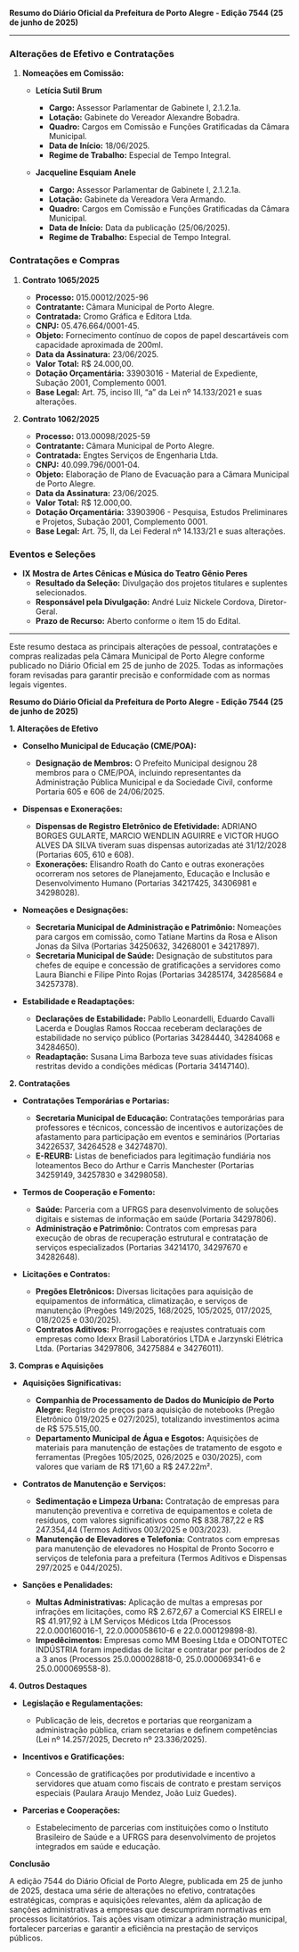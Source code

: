 **Resumo do Diário Oficial da Prefeitura de Porto Alegre - Edição 7544 (25 de junho de 2025)**

---

### **Alterações de Efetivo e Contratações**

1. **Nomeações em Comissão:**
   
   - **Letícia Sutil Brum**
     - **Cargo:** Assessor Parlamentar de Gabinete I, 2.1.2.1a.
     - **Lotação:** Gabinete do Vereador Alexandre Bobadra.
     - **Quadro:** Cargos em Comissão e Funções Gratificadas da Câmara Municipal.
     - **Data de Início:** 18/06/2025.
     - **Regime de Trabalho:** Especial de Tempo Integral.
   
   - **Jacqueline Esquiam Anele**
     - **Cargo:** Assessor Parlamentar de Gabinete I, 2.1.2.1a.
     - **Lotação:** Gabinete da Vereadora Vera Armando.
     - **Quadro:** Cargos em Comissão e Funções Gratificadas da Câmara Municipal.
     - **Data de Início:** Data da publicação (25/06/2025).
     - **Regime de Trabalho:** Especial de Tempo Integral.

### **Contratações e Compras**

1. **Contrato 1065/2025**
   
   - **Processo:** 015.00012/2025-96
   - **Contratante:** Câmara Municipal de Porto Alegre.
   - **Contratada:** Cromo Gráfica e Editora Ltda.
   - **CNPJ:** 05.476.664/0001-45.
   - **Objeto:** Fornecimento contínuo de copos de papel descartáveis com capacidade aproximada de 200ml.
   - **Data da Assinatura:** 23/06/2025.
   - **Valor Total:** R$ 24.000,00.
   - **Dotação Orçamentária:** 33903016 - Material de Expediente, Subação 2001, Complemento 0001.
   - **Base Legal:** Art. 75, inciso III, “a” da Lei nº 14.133/2021 e suas alterações.

2. **Contrato 1062/2025**
   
   - **Processo:** 013.00098/2025-59
   - **Contratante:** Câmara Municipal de Porto Alegre.
   - **Contratada:** Engtes Serviços de Engenharia Ltda.
   - **CNPJ:** 40.099.796/0001-04.
   - **Objeto:** Elaboração de Plano de Evacuação para a Câmara Municipal de Porto Alegre.
   - **Data da Assinatura:** 23/06/2025.
   - **Valor Total:** R$ 12.000,00.
   - **Dotação Orçamentária:** 33903906 - Pesquisa, Estudos Preliminares e Projetos, Subação 2001, Complemento 0001.
   - **Base Legal:** Art. 75, II, da Lei Federal nº 14.133/21 e suas alterações.

### **Eventos e Seleções**

- **IX Mostra de Artes Cênicas e Música do Teatro Gênio Peres**
  - **Resultado da Seleção:** Divulgação dos projetos titulares e suplentes selecionados.
  - **Responsável pela Divulgação:** André Luiz Nickele Cordova, Diretor-Geral.
  - **Prazo de Recurso:** Aberto conforme o item 15 do Edital.

---

Este resumo destaca as principais alterações de pessoal, contratações e compras realizadas pela Câmara Municipal de Porto Alegre conforme publicado no Diário Oficial em 25 de junho de 2025. Todas as informações foram revisadas para garantir precisão e conformidade com as normas legais vigentes.

**Resumo do Diário Oficial da Prefeitura de Porto Alegre - Edição 7544 (25 de junho de 2025)**

**1. Alterações de Efetivo**

- **Conselho Municipal de Educação (CME/POA):**
  - **Designação de Membros:** O Prefeito Municipal designou 28 membros para o CME/POA, incluindo representantes da Administração Pública Municipal e da Sociedade Civil, conforme Portaria 605 e 606 de 24/06/2025.

- **Dispensas e Exonerações:**
  - **Dispensas de Registro Eletrônico de Efetividade:** ADRIANO BORGES GULARTE, MARCIO WENDLIN AGUIRRE e VICTOR HUGO ALVES DA SILVA tiveram suas dispensas autorizadas até 31/12/2028 (Portarias 605, 610 e 608).
  - **Exonerações:** Elisandro Roath do Canto e outras exonerações ocorreram nos setores de Planejamento, Educação e Inclusão e Desenvolvimento Humano (Portarias 34217425, 34306981 e 34298028).

- **Nomeações e Designações:**
  - **Secretaria Municipal de Administração e Patrimônio:** Nomeações para cargos em comissão, como Tatiane Martins da Rosa e Alison Jonas da Silva (Portarias 34250632, 34268001 e 34217897).
  - **Secretaria Municipal de Saúde:** Designação de substitutos para chefes de equipe e concessão de gratificações a servidores como Laura Bianchi e Filipe Pinto Rojas (Portarias 34285174, 34285684 e 34257378).

- **Estabilidade e Readaptações:**
  - **Declarações de Estabilidade:** Pabllo Leonardelli, Eduardo Cavalli Lacerda e Douglas Ramos Roccaa receberam declarações de estabilidade no serviço público (Portarias 34284440, 34284068 e 34284650).
  - **Readaptação:** Susana Lima Barboza teve suas atividades físicas restritas devido a condições médicas (Portaria 34147140).

**2. Contratações**

- **Contratações Temporárias e Portarias:**
  - **Secretaria Municipal de Educação:** Contratações temporárias para professores e técnicos, concessão de incentivos e autorizações de afastamento para participação em eventos e seminários (Portarias 34226537, 34264528 e 34274870).
  - **E-REURB:** Listas de beneficiados para legitimação fundiária nos loteamentos Beco do Arthur e Carris Manchester (Portarias 34259149, 34257830 e 34298058).

- **Termos de Cooperação e Fomento:**
  - **Saúde:** Parceria com a UFRGS para desenvolvimento de soluções digitais e sistemas de informação em saúde (Portaria 34297806).
  - **Administração e Patrimônio:** Contratos com empresas para execução de obras de recuperação estrutural e contratação de serviços especializados (Portarias 34214170, 34297670 e 34282648).

- **Licitações e Contratos:**
  - **Pregões Eletrônicos:** Diversas licitações para aquisição de equipamentos de informática, climatização, e serviços de manutenção (Pregões 149/2025, 168/2025, 105/2025, 017/2025, 018/2025 e 030/2025).
  - **Contratos Aditivos:** Prorrogações e reajustes contratuais com empresas como Idexx Brasil Laboratórios LTDA e Jarzynski Elétrica Ltda. (Portarias 34297806, 34275884 e 34276011).

**3. Compras e Aquisições**

- **Aquisições Significativas:**
  - **Companhia de Processamento de Dados do Município de Porto Alegre:** Registro de preços para aquisição de notebooks (Pregão Eletrônico 019/2025 e 027/2025), totalizando investimentos acima de R$ 575.515,00.
  - **Departamento Municipal de Água e Esgotos:** Aquisições de materiais para manutenção de estações de tratamento de esgoto e ferramentas (Pregões 105/2025, 026/2025 e 030/2025), com valores que variam de R$ 171,60 a R$ 247.22m².

- **Contratos de Manutenção e Serviços:**
  - **Sedimentação e Limpeza Urbana:** Contratação de empresas para manutenção preventiva e corretiva de equipamentos e coleta de resíduos, com valores significativos como R$ 838.787,22 e R$ 247.354,44 (Termos Aditivos 003/2025 e 003/2023).
  - **Manutenção de Elevadores e Telefonia:** Contratos com empresas para manutenção de elevadores no Hospital de Pronto Socorro e serviços de telefonia para a prefeitura (Termos Aditivos e Dispensas 297/2025 e 044/2025).

- **Sanções e Penalidades:**
  - **Multas Administrativas:** Aplicação de multas a empresas por infrações em licitações, como R$ 2.672,67 a Comercial KS EIRELI e R$ 41.917,92 à LM Serviços Médicos Ltda (Processos 22.0.000160016-1, 22.0.000058610-6 e 22.0.000129898-8).
  - **Impedêcimentos:** Empresas como MM Boesing Ltda e ODONTOTEC INDÚSTRIA foram impedidas de licitar e contratar por períodos de 2 a 3 anos (Processos 25.0.000028818-0, 25.0.000069341-6 e 25.0.000069558-8).

**4. Outros Destaques**

- **Legislação e Regulamentações:**
  - Publicação de leis, decretos e portarias que reorganizam a administração pública, criam secretarias e definem competências (Lei nº 14.257/2025, Decreto nº 23.336/2025).

- **Incentivos e Gratificações:**
  - Concessão de gratificações por produtividade e incentivo a servidores que atuam como fiscais de contrato e prestam serviços especiais (Paulara Araujo Mendez, João Luiz Guedes).

- **Parcerias e Cooperações:**
  - Estabelecimento de parcerias com instituições como o Instituto Brasileiro de Saúde e a UFRGS para desenvolvimento de projetos integrados em saúde e educação.

**Conclusão**

A edição 7544 do Diário Oficial de Porto Alegre, publicada em 25 de junho de 2025, destaca uma série de alterações no efetivo, contratações estratégicas, compras e aquisições relevantes, além da aplicação de sanções administrativas a empresas que descumpriram normativas em processos licitatórios. Tais ações visam otimizar a administração municipal, fortalecer parcerias e garantir a eficiência na prestação de serviços públicos.